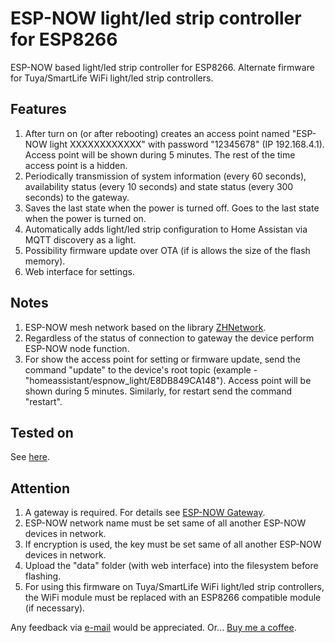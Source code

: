 # ESP-NOW light/led strip controller for ESP8266

ESP-NOW based light/led strip controller for ESP8266. Alternate firmware for Tuya/SmartLife WiFi light/led strip controllers.

## Features

1. After turn on (or after rebooting) creates an access point named "ESP-NOW light XXXXXXXXXXXX" with password "12345678" (IP 192.168.4.1). Access point will be shown during 5 minutes. The rest of the time access point is a hidden.
2. Periodically transmission of system information (every 60 seconds), availability status (every 10 seconds) and state status (every 300 seconds) to the gateway.
3. Saves the last state when the power is turned off. Goes to the last state when the power is turned on.
4. Automatically adds light/led strip configuration to Home Assistan via MQTT discovery as a light.
5. Possibility firmware update over OTA (if is allows the size of the flash memory).
6. Web interface for settings.
  
## Notes

1. ESP-NOW mesh network based on the library [ZHNetwork](https://github.com/aZholtikov/ZHNetwork).
2. Regardless of the status of connection to gateway the device perform ESP-NOW node function.
3. For show the access point for setting or firmware update, send the command "update" to the device's root topic (example - "homeassistant/espnow_light/E8DB849CA148"). Access point will be shown during 5 minutes. Similarly, for restart send the command "restart".

## Tested on

See [here](https://github.com/aZholtikov/ESP-NOW-Light-Led-Strip/tree/main/hardware).

## Attention

1. A gateway is required. For details see [ESP-NOW Gateway](https://github.com/aZholtikov/ESP-NOW-Gateway).
2. ESP-NOW network name must be set same of all another ESP-NOW devices in network.
3. If encryption is used, the key must be set same of all another ESP-NOW devices in network.
4. Upload the "data" folder (with web interface) into the filesystem before flashing.
5. For using this firmware on Tuya/SmartLife WiFi light/led strip controllers, the WiFi module must be replaced with an ESP8266 compatible module (if necessary).

Any feedback via [e-mail](mailto:github@zh.com.ru) would be appreciated. Or... [Buy me a coffee](https://paypal.me/aZholtikov).

